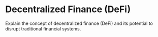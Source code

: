 # Decentralized Finance (DeFi)

Explain the concept of decentralized finance (DeFi) and its potential to disrupt traditional financial systems.